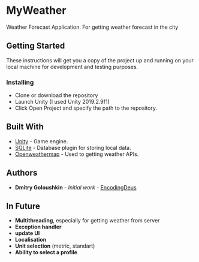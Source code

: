 # MyWeather

Weather Forecast Application. For getting weather forecast in the city

## Getting Started

These instructions will get you a copy of the project up and running on your local machine for development and testing purposes.

### Installing

* Clone or download the repository
* Launch Unity (I used Unity 2019.2.9f1)
* Click Open Project and specify the path to the repository.


## Built With

* [Unity](https://unity.com) - Game engine.
* [SQLite](https://www.sqlite.org/index.html) - Database plugin for storing local data.
* [Openweathermap](https://openweathermap.org)  - Used to getting weather APIs.


## Authors

* **Dmitry Goloushkin** - *Initial work* - [EncodingDeus](https://github.com/EncodingDeus)

## In Future

* **Multithreading**, especially for getting weather from server
* **Exception handler** 
* **update UI**
* **Localisation**
* **Unit selection** (metric, standart)
* **Ability to select a profile**